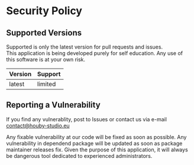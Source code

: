 # Security Policy

## Supported Versions

Supported is only the latest version for pull requests and issues.  
This application is being developed purely for self education. Any use of this software is at your own risk.

| Version | Support     |
| ------- | ----------- |
| latest  | limited     |

## Reporting a Vulnerability

If you find any vulnerablity, post to Issues or contact us via e-mail contact@houby-studio.eu

Any fixable vulnerability at our code will be fixed as soon as possible. 
Any vulnerability in dependend package will be updated as soon as package maintainer releases fix.
Given the purpose of this application, it will always be dangerous tool dedicated to experienced administrators.
